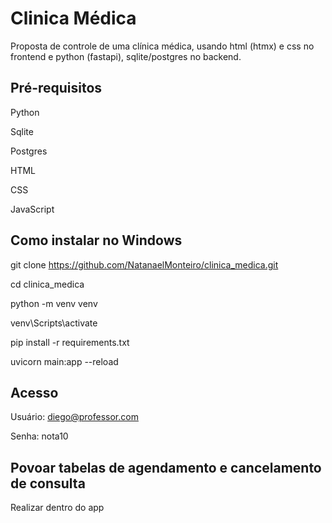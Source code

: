 # Clinica Médica


Proposta de controle de uma clínica médica, usando html (htmx) e css no frontend e python (fastapi), sqlite/postgres no backend.


## Pré-requisitos

Python

Sqlite

Postgres

HTML

CSS

JavaScript


## Como instalar no Windows


git clone https://github.com/NatanaelMonteiro/clinica_medica.git

cd clinica_medica

python -m venv venv

venv\Scripts\activate

pip install -r requirements.txt

uvicorn main:app --reload


## Acesso

Usuário: diego@professor.com

Senha: nota10


## Povoar tabelas de agendamento e cancelamento de consulta

Realizar dentro do app



